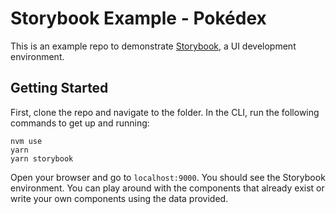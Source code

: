 # Storybook Example - Pokédex
This is an example repo to demonstrate [Storybook](https://storybook.js.org/), a UI development environment.
## Getting Started
First, clone the repo and navigate to the folder. In the CLI, run the following commands to get up and running:
```
nvm use
yarn
yarn storybook
```
Open your browser and go to `localhost:9000`. You should see the Storybook environment. You can play around with the components that already exist or write your own components using the data provided.